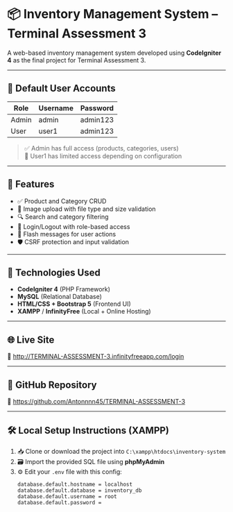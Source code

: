 # 📦 Inventory Management System – Terminal Assessment 3

A web-based inventory management system developed using **CodeIgniter 4** as the final project for Terminal Assessment 3.

---

## 🔑 Default User Accounts

| Role   | Username | Password  |
|--------|----------|-----------|
| Admin  | admin    | admin123  |
| User   | user1    | admin123  |

> ✅ Admin has full access (products, categories, users)  
> 👤 User1 has limited access depending on configuration

---

## 🚀 Features

- ✅ Product and Category CRUD
- 📸 Image upload with file type and size validation
- 🔍 Search and category filtering
- 🔐 Login/Logout with role-based access
- 💬 Flash messages for user actions
- 🛡 CSRF protection and input validation

---

## 🧰 Technologies Used

- **CodeIgniter 4** (PHP Framework)
- **MySQL** (Relational Database)
- **HTML/CSS + Bootstrap 5** (Frontend UI)
- **XAMPP** / **InfinityFree** (Local + Online Hosting)

---

## 🌐 Live Site

🔗 http://TERMINAL-ASSESSMENT-3.infinityfreeapp.com/login

---

## 📁 GitHub Repository

🔗 https://github.com/Antonnnn45/TERMINAL-ASSESSMENT-3

---

## 🛠 Local Setup Instructions (XAMPP)

1. 📥 Clone or download the project into `C:\xampp\htdocs\inventory-system`
2. 🗃 Import the provided SQL file using **phpMyAdmin**
3. ⚙️ Edit your `.env` file with this config:
   ```env
   database.default.hostname = localhost
   database.default.database = inventory_db
   database.default.username = root
   database.default.password =

